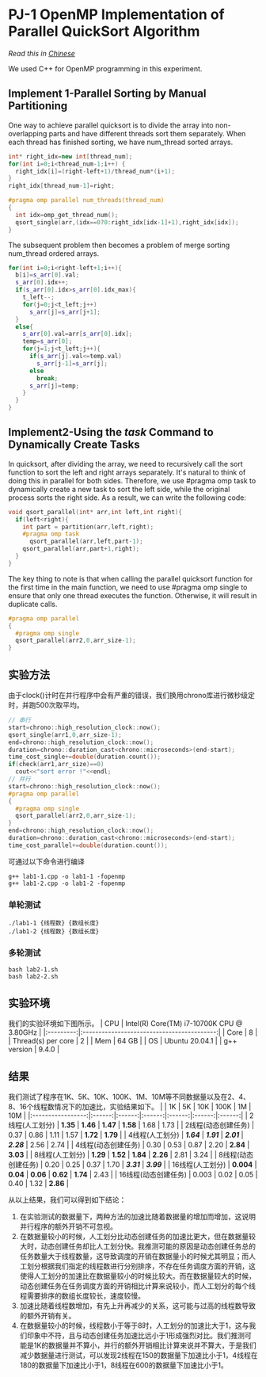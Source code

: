 # PJ-1 OpenMP Implementation of Parallel QuickSort Algorithm
*Read this in [Chinese](pj1.md)*

We used C++ for OpenMP programming in this experiment.

## Implement 1-Parallel Sorting by Manual Partitioning

One way to achieve parallel quicksort is to divide the array into non-overlapping parts and have different threads sort them separately. When each thread has finished sorting, we have num_thread sorted arrays.
```cpp
int* right_idx=new int[thread_num];
for(int i=0;i<thread_num-1;i++) {
  right_idx[i]=(right-left+1)/thread_num*(i+1);
}
right_idx[thread_num-1]=right;

#pragma omp parallel num_threads(thread_num)
{
  int idx=omp_get_thread_num();
  qsort_single(arr,(idx==0?0:right_idx[idx-1]+1),right_idx[idx]);
}
```

The subsequent problem then becomes a problem of merge sorting num_thread ordered arrays.
```cpp
for(int i=0;i<right-left+1;i++){
  b[i]=s_arr[0].val;
  s_arr[0].idx++;
  if(s_arr[0].idx>s_arr[0].idx_max){
    t_left--;
    for(j=0;j<t_left;j++) 
      s_arr[j]=s_arr[j+1];
  }
  else{
    s_arr[0].val=arr[s_arr[0].idx];
    temp=s_arr[0];
    for(j=1;j<t_left;j++){
      if(s_arr[j].val<=temp.val)
        s_arr[j-1]=s_arr[j];
      else
        break;
      s_arr[j]=temp;
    }
  }
}
```
## Implement2-Using the *task* Command to Dynamically Create Tasks
In quicksort, after dividing the array, we need to recursively call the sort function to sort the left and right arrays separately. It's natural to think of doing this in parallel for both sides. Therefore, we use \#pragma omp task to dynamically create a new task to sort the left side, while the original process sorts the right side. As a result, we can write the following code:

```cpp
void qsort_parallel(int* arr,int left,int right){
  if(left<right){
    int part = partition(arr,left,right);
    #pragma omp task
      qsort_parallel(arr,left,part-1);
    qsort_parallel(arr,part+1,right);
  }
}
```

The key thing to note is that when calling the parallel quicksort function for the first time in the main function, we need to use \#pragma omp single to ensure that only one thread executes the function. Otherwise, it will result in duplicate calls.

```cpp
#pragma omp parallel
{
  #pragma omp single
  qsort_parallel(arr2,0,arr_size-1);
}
```

## 实验方法
由于clock()计时在并行程序中会有严重的错误，我们换用chrono库进行微秒级定时，并跑500次取平均。
```cpp
// 串行
start=chrono::high_resolution_clock::now();
qsort_single(arr1,0,arr_size-1);
end=chrono::high_resolution_clock::now();
duration=chrono::duration_cast<chrono::microseconds>(end-start);
time_cost_single+=double(duration.count());
if(check(arr1,arr_size)==0)
  cout<<"sort error !"<<endl;
// 并行
start=chrono::high_resolution_clock::now();
#pragma omp parallel
{
  #pragma omp single
  qsort_parallel(arr2,0,arr_size-1);
}
end=chrono::high_resolution_clock::now();
duration=chrono::duration_cast<chrono::microseconds>(end-start);
time_cost_parallel+=double(duration.count());
```

可通过以下命令进行编译
```
g++ lab1-1.cpp -o lab1-1 -fopenmp
g++ lab1-2.cpp -o lab1-2 -fopenmp
```

### 单轮测试
```
./lab1-1 {线程数} {数组长度}
./lab1-2 {线程数} {数组长度}
```

### 多轮测试
```
bash lab2-1.sh
bash lab2-2.sh
```

## 实验环境
我们的实验环境如下图所示。
|    CPU    | Intel(R) Core(TM) i7-10700K CPU @ 3.80GHz |
|:---------:|:------------------------------------------:|
|   Core    |                     8                      |
| Thread(s) per core |                  2                       |
|    Mem    |                    64 GB                   |
|     OS    |               Ubuntu 20.04.1               |
| g++ version |                 9.4.0                    |

## 结果
我们测试了程序在1K、5K、10K、100K、1M、10M等不同数据量以及在2、4、8、16个线程数情况下的加速比，实验结果如下。
|                   |   1K   |   5K   |   10K  |  100K  |   1M   |   10M  |
|:-----------------:|:------:|:------:|:------:|:------:|:------:|:------:|
| 2线程(人工划分)    |  **1.35** |  **1.46** |  **1.47** |  **1.58** |   1.68  |   1.73  |
| 2线程(动态创建任务)  |   0.37 |   0.86 |   1.11 |   1.57 |  **1.72** |  **1.79** |
| 4线程(人工划分)    | ***1.64*** | ***1.91*** | ***2.01*** | ***2.28*** |   2.56  |   2.74  |
| 4线程(动态创建任务)  |   0.30 |   0.53 |   0.87 |   2.20 |  **2.84** |  **3.03** |
| 8线程(人工划分)    |  **1.29** |  **1.52** |  **1.84** |  **2.26** |   2.81  |   3.24  |
| 8线程(动态创建任务)  |   0.20 |   0.25 |   0.37 |   1.70 | ***3.31*** | ***3.99*** |
| 16线程(人工划分)   |  **0.004** |  **0.04** |  **0.06** |  **0.62** |  **1.74** |   2.43  |
| 16线程(动态创建任务) |   0.003 |   0.02 |   0.05 |   0.40 |   1.32  |  **2.86** |


从以上结果，我们可以得到如下结论：
1.  在实验测试的数据量下，两种方法的加速比随着数据量的增加而增加，这说明并行程序的额外开销不可忽视。
2. 在数据量较小的时候，人工划分比动态创建任务的加速比更大，但在数据量较大时，动态创建任务却比人工划分快。我推测可能的原因是动态创建任务总的任务数量大于线程数量，这导致调度的开销在数据量小的时候尤其明显；而人工划分根据我们指定的线程数进行分别排序，不存在任务调度方面的开销，这使得人工划分的加速比在数据量较小的时候比较大。而在数据量较大的时候，动态创建任务在任务调度方面的开销相比计算来说较小，而人工划分的每个线程需要排序的数组长度较长，速度较慢。
3. 加速比随着线程数增加，有先上升再减少的关系，这可能与过高的线程数导致的额外开销有关。
4. 在数据量较小的时候，线程数小于等于8时，人工划分的加速比大于1，这与我们印象中不符，且与动态创建任务加速比远小于1形成强烈对比。我们推测可能是1K的数据量并不算小，并行的额外开销相比计算来说并不算大，于是我们减少数据量进行测试，可以发现2线程在150的数据量下加速比小于1，4线程在180的数据量下加速比小于1，8线程在600的数据量下加速比小于1。
